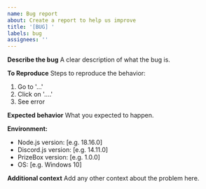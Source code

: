 ```yaml
---
name: Bug report
about: Create a report to help us improve
title: '[BUG] '
labels: bug
assignees: ''
---
```


**Describe the bug**
A clear description of what the bug is.

**To Reproduce**
Steps to reproduce the behavior:
1. Go to '...'
2. Click on '....'
3. See error

**Expected behavior**
What you expected to happen.

**Environment:**
 - Node.js version: [e.g. 18.16.0]
 - Discord.js version: [e.g. 14.11.0]
 - PrizeBox version: [e.g. 1.0.0]
 - OS: [e.g. Windows 10]

**Additional context**
Add any other context about the problem here.